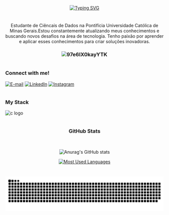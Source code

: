 <div align="center">
  <a href="https://git.io/typing-svg">
    <img src="https://readme-typing-svg.demolab.com?font=Fira+Code&weight=600&size=32&pause=1000&color=800080&center=true&vCenter=true&width=500&lines=Welcome+to+my+profile!" alt="Typing SVG">
  </a>
</div>

#

<p align="center">Estudante de Ciêncais de Dados  na Pontifícia Universidade Católica de Minas Gerais.Estou constantemente atualizando meus conhecimentos e buscando novos desafios na área de tecnologia. Tenho paixão por aprender e aplicar esses conhecimentos para criar soluções inovadoras.

<h3 align="center">
  
![97e6IX0kayYTK](https://github.com/user-attachments/assets/a62b0c56-0236-4165-a1f9-8d495b6bf6b0)

#

<h3 align="left">Connect with me!</h3>

[![E-mail](https://img.shields.io/badge/-Email-000?style=for-the-badge&logo=microsoft-outlook&logoColor=FF00F6&color:FFF)](mailto:Rafael.pinheiro26@hotmail.com)
[![LinkedIn](https://img.shields.io/badge/-LinkedIn-000?style=for-the-badge&logo=linkedin&logoColor=FF00F6&color:FFF)](https://www.linkedin.com/in/rafael-cabral-185994235/)
[![Instagram](https://img.shields.io/badge/-Instagram-000?style=for-the-badge&logo=instagram&logoColor=FF00F6&color:FFF)](https://www.instagram.com/faelccp/)

#

<h3 align="left">My Stack </h3>

<div align="left">
  
  <img src="https://cdn.jsdelivr.net/gh/devicons/devicon/icons/c/c-original.svg" height="25" alt="c logo"  />
  <img width="8" />

</div>

#

<div style="text-align: center;" align="center">
  <h3> GitHub Stats </h3>
  <br>
  
![Anurag's GitHub stats](https://github-readme-stats.vercel.app/api?username=Fael26&show_icons=true&theme=synthwave)

  <a href="https://github.com/Fael26/github-readme-stats">
    <img src="https://github-readme-stats-git-masterrstaa-rickstaa.vercel.app/api/top-langs/?username=Fael26&line_height=10&card_width=290&layout=compact&hide_title=false&count_private=true&langs_count=4&show_icons=true&title_color=FF00F6&hide=html,scss,less&bg_color=000&text_color=8B8B8B&border_radius=3&border_color=561760&count_private=true" alt="Most Used Languages">
  </a>
</div>

#

<picture align="center">
  <source media="(prefers-color-scheme: dark)" srcset="https://raw.githubusercontent.com/Fael26/Fael26/output/github-contribution-grid-snake-dark.svg">
  <source media="(prefers-color-scheme: light)" srcset="https://raw.githubusercontent.com/Fael26/Fael26/output/github-contribution-grid-snake-dark.svg">
  <img align="center" alt="github contribution grid snake animation" src="https://raw.githubusercontent.com/Fael26/Fael26/output/github-contribution-grid-snake.svg">
</picture>
<br><br>

